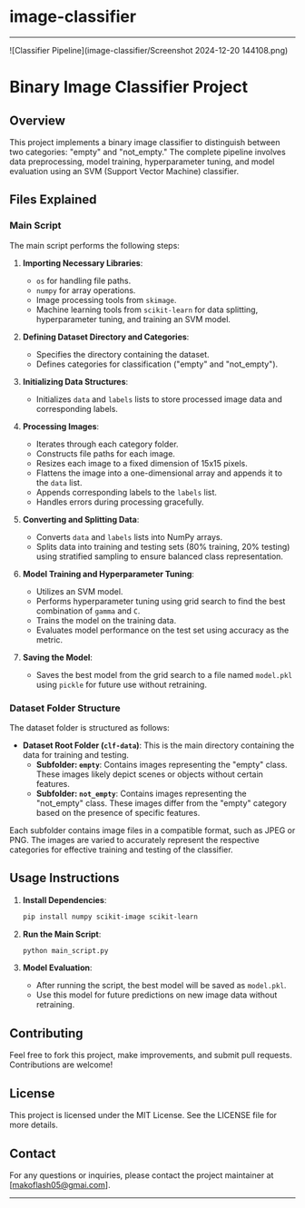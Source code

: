 # image-classifier

---
![Classifier Pipeline](image-classifier/Screenshot 2024-12-20 144108.png)

# Binary Image Classifier Project

## Overview

This project implements a binary image classifier to distinguish between two categories: "empty" and "not_empty." The complete pipeline involves data preprocessing, model training, hyperparameter tuning, and model evaluation using an SVM (Support Vector Machine) classifier.

## Files Explained

### Main Script

The main script performs the following steps:

1. **Importing Necessary Libraries**: 
   - `os` for handling file paths.
   - `numpy` for array operations.
   - Image processing tools from `skimage`.
   - Machine learning tools from `scikit-learn` for data splitting, hyperparameter tuning, and training an SVM model.

2. **Defining Dataset Directory and Categories**: 
   - Specifies the directory containing the dataset.
   - Defines categories for classification ("empty" and "not_empty").

3. **Initializing Data Structures**:
   - Initializes `data` and `labels` lists to store processed image data and corresponding labels.

4. **Processing Images**:
   - Iterates through each category folder.
   - Constructs file paths for each image.
   - Resizes each image to a fixed dimension of 15x15 pixels.
   - Flattens the image into a one-dimensional array and appends it to the `data` list.
   - Appends corresponding labels to the `labels` list.
   - Handles errors during processing gracefully.

5. **Converting and Splitting Data**:
   - Converts `data` and `labels` lists into NumPy arrays.
   - Splits data into training and testing sets (80% training, 20% testing) using stratified sampling to ensure balanced class representation.

6. **Model Training and Hyperparameter Tuning**:
   - Utilizes an SVM model.
   - Performs hyperparameter tuning using grid search to find the best combination of `gamma` and `C`.
   - Trains the model on the training data.
   - Evaluates model performance on the test set using accuracy as the metric.

7. **Saving the Model**:
   - Saves the best model from the grid search to a file named `model.pkl` using `pickle` for future use without retraining.

### Dataset Folder Structure

The dataset folder is structured as follows:

- **Dataset Root Folder (`clf-data`)**: This is the main directory containing the data for training and testing.
  - **Subfolder: `empty`**: Contains images representing the "empty" class. These images likely depict scenes or objects without certain features.
  - **Subfolder: `not_empty`**: Contains images representing the "not_empty" class. These images differ from the "empty" category based on the presence of specific features.

Each subfolder contains image files in a compatible format, such as JPEG or PNG. The images are varied to accurately represent the respective categories for effective training and testing of the classifier.

## Usage Instructions

1. **Install Dependencies**:
   ```bash
   pip install numpy scikit-image scikit-learn
   ```

2. **Run the Main Script**:
   ```bash
   python main_script.py
   ```

3. **Model Evaluation**:
   - After running the script, the best model will be saved as `model.pkl`.
   - Use this model for future predictions on new image data without retraining.

## Contributing

Feel free to fork this project, make improvements, and submit pull requests. Contributions are welcome!

## License

This project is licensed under the MIT License. See the LICENSE file for more details.

## Contact

For any questions or inquiries, please contact the project maintainer at [makoflash05@gmai.com].

---
